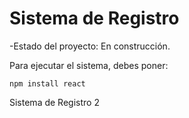 <h1> Sistema de Registro </h1>

-Estado del proyecto: En construcción.

Para ejecutar el sistema, debes poner:

````npm install react````

Sistema de Registro 2
